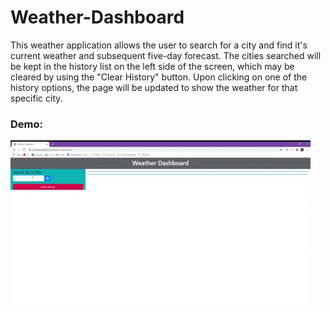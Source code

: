 # Weather-Dashboard
This weather application allows the user to search for a city and find it's current weather and subsequent five-day forecast. The cities searched will be kept in the history list on the left side of the screen, which may be cleared by using the "Clear History" button. Upon clicking on one of the history options, the page will be updated to show the weather for that specific city. 

### Demo:

![](assets/demo.gif)
